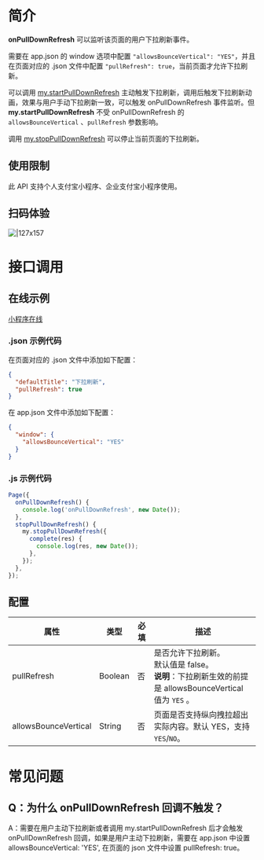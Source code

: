# 简介

**onPullDownRefresh** 可以监听该页面的用户下拉刷新事件。

需要在 app.json 的 window 选项中配置 `"allowsBounceVertical": "YES"`，并且在页面对应的 .json 文件中配置 `"pullRefresh": true`，当前页面才允许下拉刷新。

可以调用 [my.startPullDownRefresh](https://opendocs.alipay.com/mini/api/ui-pulldown) 主动触发下拉刷新，调用后触发下拉刷新动画，效果与用户手动下拉刷新一致，可以触发 onPullDownRefresh 事件监听。但 **my.startPullDownRefresh** 不受 onPullDownRefresh 的 `allowsBounceVertical` 、`pullRefresh` 参数影响。

调用 [my.stopPullDownRefresh](https://opendocs.alipay.com/mini/api/pmhkbb) 可以停止当前页面的下拉刷新。

## 使用限制

此 API 支持个人支付宝小程序、企业支付宝小程序使用。

## 扫码体验

![|127x157](https://gw.alipayobjects.com/zos/skylark-tools/public/files/bd8dbb40d62dd58710fa54c9fc6ea7af.jpeg#align=left&display=inline&height=157&margin=%5Bobject%20Object%5D&originHeight=157&originWidth=127&status=done&style=none&width=127)

# 接口调用

## 在线示例

[小程序在线](https://opendocs.alipay.com/openbox/mini/opendocs/pull-down-refresh?view=preview&defaultPage=pages/index/index&defaultOpenedFiles=pages/index/index&theme=light)

### .json 示例代码

在页面对应的 .json 文件中添加如下配置：

```json
{
  "defaultTitle": "下拉刷新",
  "pullRefresh": true
}
```

在 app.json 文件中添加如下配置：

```json
{
  "window": {
    "allowsBounceVertical": "YES"
  }
}
```

### .js 示例代码

```javascript
Page({
  onPullDownRefresh() {
    console.log('onPullDownRefresh', new Date());
  },
  stopPullDownRefresh() {
    my.stopPullDownRefresh({
      complete(res) {
        console.log(res, new Date());
      },
    });
  },
});
```

## 配置

| **属性** | **类型** | **必填** | **描述** |
| --- | --- | --- | --- |
| pullRefresh | Boolean | 否 | 是否允许下拉刷新。<br />默认值是 false。<br />**说明**：下拉刷新生效的前提是 allowsBounceVertical 值为 `YES` 。 |
| allowsBounceVertical | String | 否 | 页面是否支持纵向拽拉超出实际内容。默认 YES，支持 `YES`/`NO`。 |

# 常见问题

## Q：为什么 onPullDownRefresh 回调不触发？

A：需要在用户主动下拉刷新或者调用 my.startPullDownRefresh 后才会触发 onPullDownRefresh 回调，如果是用户主动下拉刷新，需要在 app.json 中设置 allowsBounceVertical: 'YES', 在页面的 json 文件中设置 pullRefresh: true。
